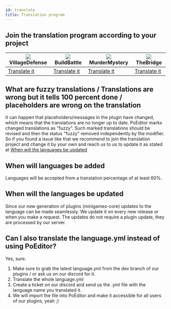 ```yaml
---
id: translate
title: Translation program
---
```


## Join the translation program according to your project

| ![](https://wiki.plugily.xyz/img/VD.png) VillageDefense           | ![](https://wiki.plugily.xyz/img/BB.png) BuildBattle              | ![](https://wiki.plugily.xyz/img/MM.png) MurderMystery            | ![](https://wiki.plugily.xyz/img/TB.png) TheBridge                |
|-------------------------------------------------------------------|-------------------------------------------------------------------|-------------------------------------------------------------------|-------------------------------------------------------------------|
| [Translate it](https://poeditor.com/join/project?hash=w8GqqwkET1) | [Translate it](https://poeditor.com/join/project?hash=wEpcZ7Htnn) | [Translate it](https://poeditor.com/join/project?hash=doHF7qKEa0) | [Translate it](https://poeditor.com/join/project?hash=fcumqbfkTc) |
## What are fuzzy translations / Translations are wrong but it tells 100 percent done / placeholders are wrong on the translation
It can happen that placeholders/messages in the plugin have changed, which means that the translations are no longer up to date. PoEditor marks changed translations as "fuzzy". Such marked translations should be revised and then the status "fuzzy" removed independently by the modifier. So if you found a issue like that we recommend to join the translation project and change it by your own and reach us to us to update it as stated at [When will the languages be updated](#when-will-the-languages-be-updated)
## When will languages be added
Languages will be accepted from a translation percentage of at least 60%.
## When will the languages be updated
Since our new generation of plugins (minigames-core) updates to the language can be made seamlessly. We update it on every new release or when you make a request. The updates do not require a plugin update, they are processed by our server.

## Can I also translate the language.yml instead of using PoEditor?
Yes, sure. 
1. Make sure to grab the latest language.yml from the dev branch of our plugins / or ask us on our discord for it. 
2. Translate the whole language.yml
3. Create a ticket on our discord and send us the .yml file with the language name you translated it.
4. We will import the file into PoEditor and make it accessible for all users of our plugins, yeah ;)
